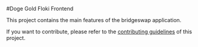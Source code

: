 #Doge Gold Floki Frontend

This project contains the main features of the bridgeswap application.

If you want to contribute, please refer to the [contributing guidelines](./CONTRIBUTING.md) of this project.
